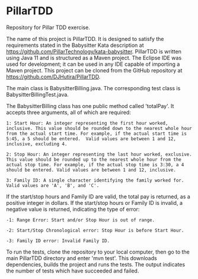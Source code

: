 # PillarTDD
Repository for Pillar TDD exercise. 

The name of this project is PillarTDD. It is designed to satisfy the requirements stated in the Babysitter Kata description at https://github.com/PillarTechnology/kata-babysitter. PillarTDD is written using Java 11 and is structured as a Maven project. The Eclipse IDE was used for development; it can be used in any IDE capable of importing a Maven project. This project can be cloned from the GitHub repository at https://github.com/DJHutira/PillarTDD. 

The main class is BabysitterBilling.java. The corresponding test class is BabysitterBillingTest.java. 

The BabysitterBilling class has one public method called 'totalPay'. It accepts three arguments, all of which are required:

	1: Start Hour: An integer representing the first hour worked, inclusive. This value should be rounded down to the nearest whole hour from the actual start time. For example, if the actual start time is 5:45, a 5 should be entered. 	Valid values are between 1 and 12, inclusive, excluding 4.

	2: Stop Hour: An integer representing the last hour worked, exclusive. This value should be rounded up to the nearest whole hour from the actual stop time. For example, if the actual stop time is 3:30, a 4 should be entered. Valid values are between 1 and 12, inclusive.
	
	3: Family ID: A single character identifying the family worked for. Valid values are 'A', 'B', and 'C'.

If the start/stop hours and Family ID are valid, the total pay is returned, as a positive integer in dollars. If the start/stop hours or Family ID is invalid, a negative value is returned, indicating the type of error: 

	-1: Range Error: Start and/or Stop Hour is out of range. 
	
	-2: Start/Stop Chronological error: Stop Hour is before Start Hour. 
	
	-3: Family ID error: Invalid Family ID. 

To run the tests, clone the repository to your local computer, then go to the main PillarTDD directory and enter 'mvn test'. This downloads dependencies, builds the project and runs the tests. The output indicates the number of tests which have succeeded and failed. 

